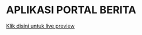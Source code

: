 # APLIKASI PORTAL BERITA
<a href="https://app.flutterflow.io/share/kabari-b80dqn"> Klik disini untuk live preview </a>
